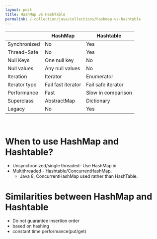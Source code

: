 ```yaml
---
layout: post
title: HashMap vs HashTable
permalink: /:collection/java/collections/hashmap-vs-hashtable
---
```



|				|HashMap		|Hashtable
|---			|---			|---
|Synchronized	|No				|Yes
|Thread-Safe	|No				|Yes
|Null Keys		|One null key	|No
|Null values	|Any null values|No
|Iteration		|Iterator		|Enumerator
|Iterator type	|Fail fast iterator	|Fail safe iterator
|Performance	|Fast			|Slow in comparison
|Superclass 	|AbstractMap	|Dictionary
|Legacy			|No				|Yes

 
# When to use HashMap and Hashtable?
* Unsynchronized/single threaded- Use HashMap in.
* Multithreaded - Hashtable/ConcurrentHashMap.
  * Java 8, ConcurrentHashMap used rather than HashTable.

# Similarities between HashMap and Hashtable
* Do not guarantee insertion order
* based on hashing
* constant time performance(put/get)
